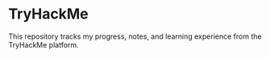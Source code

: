 # TryHackMe
This repository tracks my progress, notes, and learning experience from the TryHackMe platform.
